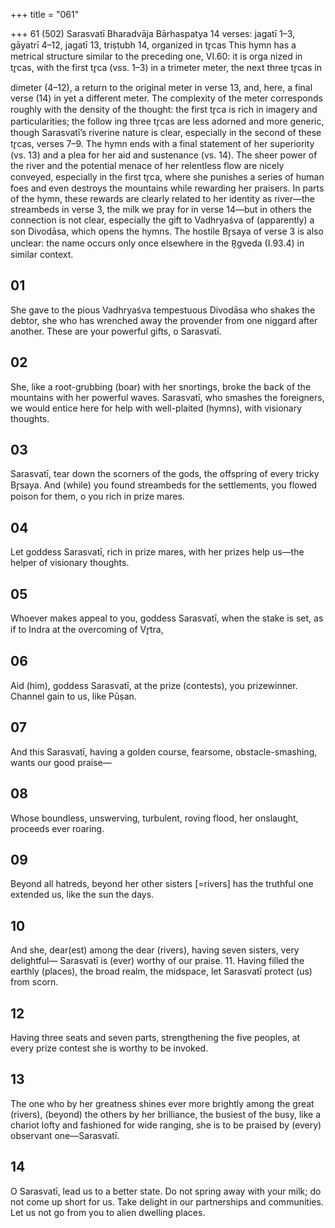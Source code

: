 +++
title = "061"

+++
61 (502)
Sarasvatı̄
Bharadvāja Bārhaspatya
14 verses: jagatī 1–3, gāyatrī 4–12, jagatī 13, triṣṭubh 14, organized in tr̥cas
This hymn has a metrical structure similar to the preceding one, VI.60: it is orga nized in tr̥cas, with the first tr̥ca (vss. 1–3) in a trimeter meter, the next three tr̥cas in

dimeter (4–12), a return to the original meter in verse 13, and, here, a final verse (14)  in yet a different meter. The complexity of the meter corresponds roughly with the  density of the thought: the first tr̥ca is rich in imagery and particularities; the follow ing three tr̥cas are less adorned and more generic, though Sarasvatī’s riverine nature  is clear, especially in the second of these tr̥cas, verses 7–9. The hymn ends with a final
statement of her superiority (vs. 13) and a plea for her aid and sustenance (vs. 14). The sheer power of the river and the potential menace of her relentless flow are  nicely conveyed, especially in the first tr̥ca, where she punishes a series of human  foes and even destroys the mountains while rewarding her praisers. In parts of the  hymn, these rewards are clearly related to her identity as river—the streambeds in  verse 3, the milk we pray for in verse 14—but in others the connection is not clear,  especially the gift to Vadhryaśva of (apparently) a son Divodāsa, which opens the  hymns. The hostile Br̥saya of verse 3 is also unclear: the name occurs only once  elsewhere in the R̥gveda (I.93.4) in similar context.
## 01
She gave to the pious Vadhryaśva tempestuous Divodāsa who shakes  the debtor,
she who has wrenched away the provender from one niggard after
another. These are your powerful gifts, o Sarasvatī.
## 02
She, like a root-grubbing (boar) with her snortings, broke the back of  the mountains with her powerful waves.
Sarasvatī, who smashes the foreigners, we would entice here for help  with well-plaited (hymns), with visionary thoughts.
## 03
Sarasvatī, tear down the scorners of the gods, the offspring of every  tricky Br̥saya.
And (while) you found streambeds for the settlements, you flowed
poison for them, o you rich in prize mares.
## 04
Let goddess Sarasvatī, rich in prize mares, with her prizes
help us—the helper of visionary thoughts.
## 05
Whoever makes appeal to you, goddess Sarasvatī, when the stake is set, as if to Indra at the overcoming of Vr̥tra,
## 06
Aid (him), goddess Sarasvatī, at the prize (contests), you prizewinner. Channel gain to us, like Pūṣan.
## 07
And this Sarasvatī, having a golden course, fearsome,
obstacle-smashing, wants our good praise—
## 08
Whose boundless, unswerving, turbulent, roving flood,
her onslaught, proceeds ever roaring.
## 09
Beyond all hatreds, beyond her other sisters [=rivers] has the
truthful one
extended us, like the sun the days.
## 10
And she, dear(est) among the dear (rivers), having seven sisters, very  delightful—
Sarasvatī is (ever) worthy of our praise. 11. Having filled the earthly (places), the broad realm, the midspace, let Sarasvatī protect (us) from scorn.
## 12
Having three seats and seven parts, strengthening the five peoples, at every prize contest she is worthy to be invoked.
## 13
The one who by her greatness shines ever more brightly among the  great (rivers), (beyond) the others by her brilliance, the busiest of
the busy,
like a chariot lofty and fashioned for wide ranging, she is to be praised  by (every) observant one—Sarasvatī.
## 14
O Sarasvatī, lead us to a better state. Do not spring away with your  milk; do not come up short for us.
Take delight in our partnerships and communities. Let us not go from  you to alien dwelling places.